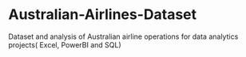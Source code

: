 # Australian-Airlines-Dataset
Dataset and analysis of Australian airline operations for data analytics projects( Excel, PowerBI and SQL)  
